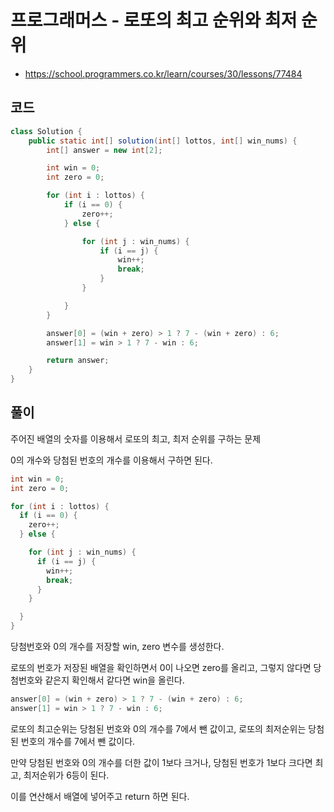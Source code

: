 # 프로그래머스 - 로또의 최고 순위와 최저 순위
- https://school.programmers.co.kr/learn/courses/30/lessons/77484

## 코드
```java
class Solution {
	public static int[] solution(int[] lottos, int[] win_nums) {
		int[] answer = new int[2];

		int win = 0;
		int zero = 0;

		for (int i : lottos) {
			if (i == 0) {
				zero++;
			} else {

				for (int j : win_nums) {
					if (i == j) {
						win++;
						break;
					}
				}

			}
		}

		answer[0] = (win + zero) > 1 ? 7 - (win + zero) : 6;
		answer[1] = win > 1 ? 7 - win : 6;

		return answer;
	}
}
```

## 풀이
주어진 배열의 숫자를 이용해서 로또의 최고, 최저 순위를 구하는 문제

0의 개수와 당첨된 번호의 개수를 이용해서 구하면 된다.
```java
int win = 0;
int zero = 0;

for (int i : lottos) {
  if (i == 0) {
    zero++;
  } else {

    for (int j : win_nums) {
      if (i == j) {
        win++;
        break;
      }
    }

  }
}
```

당첨번호와 0의 개수를 저장할 win, zero 변수를 생성한다.

로또의 번호가 저장된 배열을 확인하면서 0이 나오면 zero를 올리고,
그렇지 않다면 당첨번호와 같은지 확인해서 같다면 win을 올린다.

```java
answer[0] = (win + zero) > 1 ? 7 - (win + zero) : 6;
answer[1] = win > 1 ? 7 - win : 6;
```
로또의 최고순위는 당첨된 번호와 0의 개수를 7에서 뺀 값이고,
로또의 최저순위는 당첨된 번호의 개수를 7에서 뺀 값이다.

만약 당첨된 번호와 0의 개수를 더한 값이 1보다 크거나, 당첨된 번호가 1보다 크다면 최고, 최저순위가 6등이 된다.

이를 연산해서 배열에 넣어주고 return 하면 된다.
